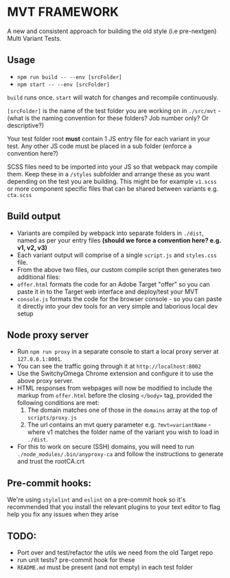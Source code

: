 # MVT FRAMEWORK
A new and consistent approach for building the old style (i.e pre-nextgen) Multi Variant Tests.

## Usage
- `npm run build -- --env [srcFolder]`
- `npm start -- --env [srcFolder]`

`build` runs once. `start` will watch for changes and recompile continuously.

`[srcFolder]` is the name of the test folder you are working on in `./src/mvt` - (what is the naming convention for these folders? Job number only? Or descriptive?)

Your test folder root __must__ contain 1 JS entry file for each variant in your test. Any other JS code must be placed in a sub folder (enforce a convention here?)

SCSS files need to be imported into your JS so that webpack may compile them. Keep these in a `/styles` subfolder and arrange these as you want depending on the test you are building. This might be for example `v1.scss` or more component specific files that can be shared between variants e.g. `cta.scss`

## Build output
- Variants are compiled by webpack into separate folders in `./dist`, named as per your entry files __(should we force a convention here? e.g. v1, v2, v3)__
- Each variant output will comprise of a single `script.js` and `styles.css` file.
- From the above two files, our custom compile script then generates two additional files:
- `offer.html` formats the code for an Adobe Target "offer" so you can paste it in to the Target web interface and deploy/test your MVT
- `console.js` formats the code for the browser console - so you can paste it directly into your dev tools for an very simple and laborious local dev setup

## Node proxy server
- Run `npm run proxy` in a separate console to start a local proxy server at `127.0.0.1:8001`.
- You can see the traffic going through it at `http://localhost:8002`
- Use the SwitchyOmega Chrome extension and configure it to use the above proxy server.
- HTML responses from webpages will now be modified to include the markup from `offer.html` before the closing `</body>` tag, provided the following conditions are met:
  1) The domain matches one of those in the `domains` array at the top of `scripts/proxy.js`
  2) The url contains an mvt query parameter e.g. `?mvt=variantName` - where v1 matches the folder name of the variant you wish to load in `./dist`.
- For this to work on secure (SSH) domains, you will need to run `./node_modules/.bin/anyproxy-ca` and follow the instructions to generate and trust the rootCA.crt


## Pre-commit hooks:
We're using `stylelint` and `eslint` on a pre-commit hook so it's recommended that you install the relevant plugins to your text editor to flag help you fix any issues when they arise

## TODO:
- Port over and test/refactor the utils we need from the old Target repo
- run unit tests? pre-commit hook for these
- `README.md` must be present (and not empty) in each test folder
